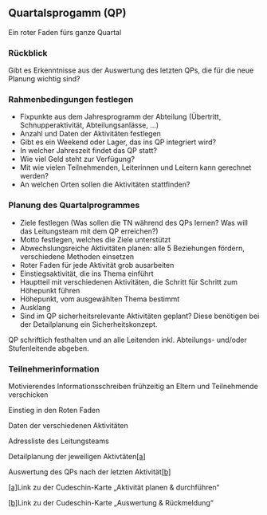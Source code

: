Quartalsprogamm (QP)
--------------------

Ein roter Faden fürs ganze Quartal

### Rückblick

Gibt es Erkenntnisse aus der Auswertung des letzten QPs, die für die neue Planung wichtig sind?

### Rahmenbedingungen festlegen

*   Fixpunkte aus dem Jahresprogramm der Abteilung (Übertritt, Schnupperaktivität, Abteilungsanlässe, …)
*   Anzahl und Daten der Aktivitäten festlegen
*   Gibt es ein Weekend oder Lager, das ins QP integriert wird?
*   In welcher Jahreszeit findet das QP statt?
*   Wie viel Geld steht zur Verfügung?
*   Mit wie vielen Teilnehmenden, Leiterinnen und Leitern kann gerechnet werden?
*   An welchen Orten sollen die Aktivitäten stattfinden?

### Planung des Quartalprogrammes

*   Ziele festlegen (Was sollen die TN während des QPs lernen? Was will das Leitungsteam mit dem QP erreichen?)
*   Motto festlegen, welches die Ziele unterstützt
*   Abwechslungsreiche Aktivitäten planen: alle 5 Beziehungen fördern, verschiedene Methoden einsetzen
*   Roter Faden für jede Aktivität grob ausarbeiten
*   Einstiegsaktivität, die ins Thema einführt
*   Hauptteil mit verschiedenen Aktivitäten, die Schritt für Schritt zum Höhepunkt führen
*   Höhepunkt, vom ausgewählten Thema bestimmt
*   Ausklang
*   Sind im QP sicherheitsrelevante Aktivitäten geplant? Diese benötigen bei der Detailplanung ein Sicherheitskonzept.

QP schriftlich festhalten und an alle Leitenden inkl. Abteilungs- und/oder Stufenleitende abgeben.

### Teilnehmerinformation

Motivierendes Informationsschreiben frühzeitig an Eltern und Teilnehmende verschicken

Einstieg in den Roten Faden

Daten der verschiedenen Aktivitäten

Adressliste des Leitungsteams

Detailplanung der jeweiligen Aktivtäten[\[a\]](#cmnt1)

Auswertung des QPs nach der letzten Aktivität[\[b\]](#cmnt2)

[\[a\]](#cmnt_ref1)Link zu der Cudeschin-Karte „Aktivität planen & durchführen“

[\[b\]](#cmnt_ref2)Link zu der Cudeschin-Karte „Auswertung & Rückmeldung“